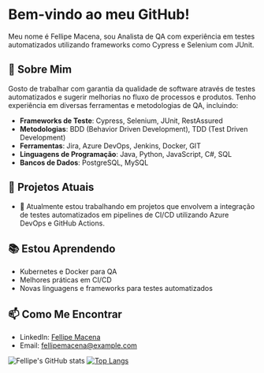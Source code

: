# Bem-vindo ao meu GitHub!

Meu nome é Fellipe Macena, sou Analista de QA com experiência em testes automatizados utilizando frameworks como Cypress e Selenium com JUnit.

## 🚀 Sobre Mim

Gosto de trabalhar com garantia da qualidade de software através de testes automatizados e sugerir melhorias no fluxo de processos e produtos. Tenho experiência em diversas ferramentas e metodologias de QA, incluindo:

- **Frameworks de Teste**: Cypress, Selenium, JUnit, RestAssured
- **Metodologias**: BDD (Behavior Driven Development), TDD (Test Driven Development)
- **Ferramentas**: Jira, Azure DevOps, Jenkins, Docker, GIT
- **Linguagens de Programação**: Java, Python, JavaScript, C#, SQL
- **Bancos de Dados**: PostgreSQL, MySQL

## 💼 Projetos Atuais

- 🔭 Atualmente estou trabalhando em projetos que envolvem a integração de testes automatizados em pipelines de CI/CD utilizando Azure DevOps e GitHub Actions.

## 📚 Estou Aprendendo

- Kubernetes e Docker para QA
- Melhores práticas em CI/CD
- Novas linguagens e frameworks para testes automatizados

## 📫 Como Me Encontrar

- LinkedIn: [Fellipe Macena](https://www.linkedin.com/in/fellipemacena)
- Email: fellipemacena@example.com

![Fellipe's GitHub stats](https://github-readme-stats.vercel.app/api?username=fellipemacena&show_icons=true&theme=tokyonight)
[![Top Langs](https://github-readme-stats.vercel.app/api/top-langs/?username=fellipemacena&layout=compact&theme=tokyonight)](https://github.com/anuraghazra/github-readme-stats)
